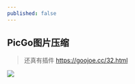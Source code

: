 ```yaml
---
published: false
---
```

## PicGo图片压缩

> 还真有插件
> https://goojoe.cc/32.html


![](https://s2.loli.net/2022/06/07/HuG17zgtwierKal.png)
